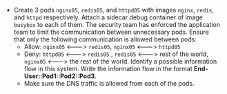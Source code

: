 - Create 3 pods `nginx05`, `redis05`, and `httpd05` with images `nginx`, `redis`, and `httpd` respectively. Attach a sidecar debug container of image `busybox` to each of them. The security team has enforced the application team to limit the communication between unnecessary pods. Ensure that only the following communication is allowed between pods:
    * Allow: `nginx05` <---> `redis05`, `nginx05` <---> `httpd05`
    * Deny: `httpd05` <---> `redis05` , `redis05` <---> rest of the world, `nginx05` <---> the rest of the world. Identify a possible information flow in this system. Write the information flow in the format __End-User::Pod1::Pod2::Pod3__.
    * Make sure the DNS traffic is allowed from each of the pods.